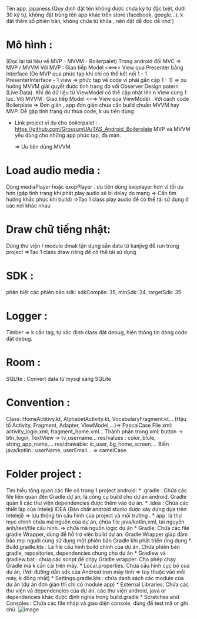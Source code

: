 Tên app: japaness 
(Quy định đặt tên không được chứa ký tự đặc biệt, dưới 30 ký tự, không đặt trùng tên app khác trên store (facebook, google…), k đặt thêm số phiên bản, không chứa từ khóa , nên đặt dễ đọc dễ nhớ )

# Mô hình :
(Đọc lại tài liệu về MVP - MVVM - Boilerpalet) 
 Trong android đổi MVC => MVP / MVVM 
Với MVP : Giao tiếp Model  <<==>> View qua Presenter bằng Interface (Do MVP qua phức tạp khi chỉ có thể kết nối 1 - 1 PresenterInterface - 1 view => phức tạp về code vì phải gắn cặp 1 - 1) 
⇒ xu hướng MVVM giải quyết được tình trạng đó với Observer Design patern (Live Data). Khi đó dữ liệu từ ViewModel có thể cập nhật lên n View cùng 1 lúc.
Với MVVM : Giao tiếp Model  <=⇒ View qua ViewModel .
Với cách code Boilerplate => Đơn giản , app đơn giản chưa cần build chuẩn MVVM hay MVP. Dễ gặp tình trạng dư thừa code, k ưu tiên dùng
- Link project ví dụ cho boilerpalet : https://github.com/GrossumUA/TAS_Android_Boilerplate
MVP và MVVM yêu dùng cho những app phức tạp, đa màn.

	⇒ Ưu tiên dùng MVVM.

# Load audio media : 
Dùng mediaPlayer hoặc exopPlayer . ưu tiên dùng exoplayer hơn vì tối ưu hơn
(gặp tình trạng khi phát play audio sẽ bị delay do mạng => Cần tìm hướng khắc phục khi build)
=>Tạo 1 class play audio để có thể tái sử dụng ở các nơi khác nhau

# Draw   chữ tiếng nhật:
Dùng thư viện / module  dmak tận dụng sẵn data từ kanjivg để run trong project
=>Tạo 1 class draw riêng để có thể tái sử dụng 

# SDK :
phân biệt các phiên bản sdk:
 sdkCompile: 35, minSdk: 24, targetSdk: 35 
 
# Logger :
Timber
=> k cần tag, tự xác định class đặt debug, hiện thông tin dòng code đặt debug.
# Room :
SQLIte :  Convert data từ mysql sang SQLite

# Convention : 
Class: HomeActitivy.kt, AlphabetActivity.kt, VocabularyFragment.kt…
(Hậu tố Activity, Fragment, Adapter, ViewModel,...)=> PascalCase
File xml: activity_login.xml, fragment_home.xml…
Thành phần trong xml: button -> btn_login, TextView -> tv_username…
res/values : color_blule, string_app_name,...
res/drawable: ic_user, bg_home_screen….
Biến java/kotlin : userName, userEmail… => camelCase

# Folder  project : 
Tìm hiểu tổng quan các file có trong 1 project android:
	* .gradle : Chứa các file liên quan đến Gradle dự án, là công cụ build cho dư án android. Gradle quản lí các thư viện dependencies được thêm vào dự án.
	* .idea :  Chứa các thiết lập của Inteleji IDEA (Bản chất android studio được xây dựng dựa trên Inteleji) => lưu thông tin cấu hình của project và môi trường .
	* app:  là thư mục chính chứa mã nguồn của dự án, chứa file java/kotlin,xml, tài nguyên ảnh/text/file cấu hình. => chứa mã nguồn logic dự án
	* Gradle: Chứa các file gradle Wrapper, dùng để hỗ trợ việc build dự án. Gradle Wrapper giúp đảm bảo mọi người cùng sử dụng một phiên bản Gradle khi phát triển ứng dụng
	* Build.gradle.kts : Là file cấu hình build chính của dự án. Chứa phiên bản gradle, repositories,  dependencies chung cho dự án
	* Gradlew và gradlew.bat : chứa các script để chạy Gradle wrapper.  Cho phép chạy Gradle mà k cần cài trên máy.
	* Local.properties: Chứa cấu hình cục bộ của dự án, (Vd: đường dẫn sdk của Android tren máy tính => tùy thuộc vào mỗi máy, k đồng nhất)
	* Settings.gradle.kts : chứa danh sách các module của dự án (dự án đơn giản thì chỉ có module app)
	* External Libraries: Chứa các thư viện và dependencies của dự án, các thư viện android, java or dependencies khác được định nghĩa trong build.gradle
	* Scratches and Consoles : Chứa các file nháp và giao diện console, dùng để test mã or ghi chú.
![image](https://github.com/user-attachments/assets/c41a9614-3b3d-4b79-827b-e7a20b0bd299)



